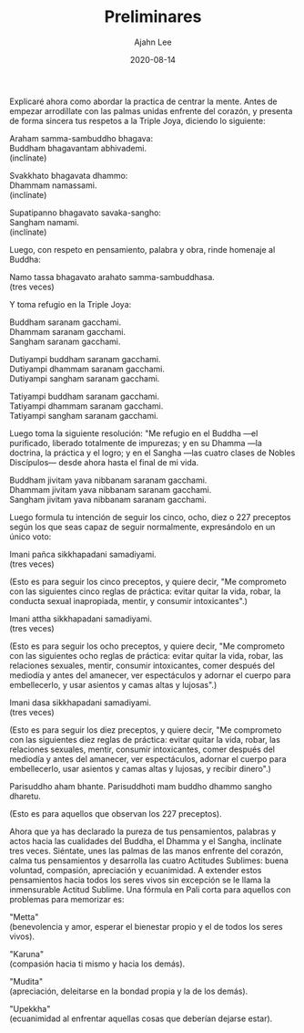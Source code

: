 ﻿---
author: "Ajahn Lee"
title: "Preliminares"
booktitle: "Manteniendo la respiración en la mente"
source: "https://www.accesstoinsight.org/lib/thai/lee/inmind.html"
license: "BY-NC-SA"
publisher: "dhammamagga"
date: 2020-08-14
pubyear: 2020 
weight: 3
draft: false
---

Explicaré ahora como abordar la practica de centrar la mente.  Antes de empezar arrodíllate con las palmas unidas enfrente del corazón, y presenta de forma sincera tus respetos a la Triple Joya, diciendo lo siguiente:

Araham samma-sambuddho bhagava:  
Buddham bhagavantam abhivademi.   
(inclínate)  

Svakkhato bhagavata dhammo:  
Dhammam namassami.   
(inclínate)  
  
Supatipanno bhagavato savaka-sangho:  
Sangham namami.   
(inclínate)  

Luego, con respeto en pensamiento, palabra y obra, rinde homenaje al Buddha:  

Namo tassa bhagavato arahato samma-sambuddhasa.   
(tres veces)  

Y toma refugio en la Triple Joya:  

Buddham saranam gacchami.  
Dhammam saranam gacchami.  
Sangham saranam gacchami.  
  
Dutiyampi buddham saranam gacchami.  
Dutiyampi dhammam saranam gacchami.  
Dutiyampi sangham saranam gacchami.  
  
Tatiyampi buddham saranam gacchami.  
Tatiyampi dhammam saranam gacchami.  
Tatiyampi sangham saranam gacchami.  
  
Luego toma la siguiente resolución: "Me refugio en el Buddha —el purificado, liberado totalmente de impurezas; y en su Dhamma —la doctrina, la práctica y el logro; y en el Sangha —las cuatro clases de Nobles Discípulos— desde ahora hasta el final de mi vida.  

Buddham jivitam yava nibbanam saranam gacchami.  
Dhammam jivitam yava nibbanam saranam gacchami.  
Sangham jivitam yava nibbanam saranam gacchami.  
  
Luego formula tu intención de seguir los cinco, ocho, diez o 227 preceptos según los que seas capaz de seguir normalmente, expresándolo en un único voto:

Imani pañca sikkhapadani samadiyami.  
(tres veces)  

(Esto es para seguir los cinco preceptos, y quiere decir, "Me comprometo con las siguientes cinco reglas de práctica: evitar quitar la vida, robar, la conducta sexual inapropiada, mentir, y consumir intoxicantes".)  

Imani attha sikkhapadani samadiyami.   
(tres veces)  

(Esto es para seguir los ocho preceptos, y quiere decir, "Me comprometo con las siguientes ocho reglas de práctica: evitar quitar la vida, robar, las relaciones sexuales, mentir, consumir intoxicantes, comer después del mediodía y antes del amanecer, ver espectáculos y adornar el cuerpo para embellecerlo, y usar asientos y camas altas y lujosas".)  

Imani dasa sikkhapadani samadiyami.  
(tres veces)  

(Esto es para seguir los diez preceptos, y quiere decir, "Me comprometo con las siguientes diez reglas de práctica: evitar quitar la vida, robar, las relaciones sexuales, mentir, consumir intoxicantes, comer después del mediodía y antes del amanecer, ver espectáculos, adornar el cuerpo para embellecerlo, usar asientos y camas altas y lujosas, y recibir dinero".)  

Parisuddho aham bhante. Parisuddhoti mam buddho dhammo sangho dharetu.  

(Esto es para aquellos que observan los 227 preceptos).  

Ahora que ya has declarado la pureza de tus pensamientos, palabras y actos hacia las cualidades del Buddha, el Dhamma y el Sangha, inclínate tres veces. Siéntate, unes las palmas de las manos enfrente del corazón, calma tus pensamientos y desarrolla las cuatro Actitudes Sublimes: buena voluntad, compasión, apreciación y ecuanimidad. A extender estos pensamientos hacia todos los seres vivos sin excepción se le llama la inmensurable Actitud Sublime. Una fórmula en Pali corta para aquellos con problemas para memorizar es:  

"Metta"   
(benevolencia y amor, esperar el bienestar propio y el de todos los seres vivos).  

"Karuna"   
(compasión hacia ti mismo y hacia los demás).  

"Mudita"  
(apreciación, deleitarse en la bondad propia y la de los demás).  

"Upekkha"  
(ecuanimidad al enfrentar aquellas cosas que deberían dejarse estar).  

